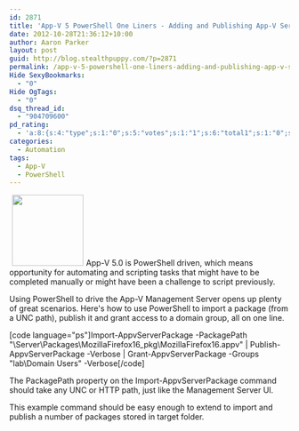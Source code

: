```yaml
---
id: 2871
title: 'App-V 5 PowerShell One Liners - Adding and Publishing App-V Server Packages'
date: 2012-10-28T21:36:12+10:00
author: Aaron Parker
layout: post
guid: http://blog.stealthpuppy.com/?p=2871
permalink: /app-v-5-powershell-one-liners-adding-and-publishing-app-v-server-packages/
Hide SexyBookmarks:
  - "0"
Hide OgTags:
  - "0"
dsq_thread_id:
  - "904709600"
pd_rating:
  - 'a:8:{s:4:"type";s:1:"0";s:5:"votes";s:1:"1";s:6:"total1";s:1:"0";s:6:"total2";s:1:"0";s:6:"total3";s:1:"0";s:6:"total4";s:1:"0";s:6:"total5";s:1:"1";s:7:"average";s:6:"5.0000";}'
categories:
  - Automation
tags:
  - App-V
  - PowerShell
---
```

<img class="alignright size-full wp-image-2873" style="margin-left: 5px; margin-right: 5px;" title="AppV-PowerShell-Logo" src="https://stealthpuppy.com/wp-content/uploads/2012/10/AppV-PowerShell-Logo.png" alt="" width="128" height="128" />App-V 5.0 is PowerShell driven, which means opportunity for automating and scripting tasks that might have to be completed manually or might have been a challenge to script previously.

Using PowerShell to drive the App-V Management Server opens up plenty of great scenarios. Here's how to use PowerShell to import a package (from a UNC path), publish it and grant access to a domain group, all on one line.

[code language="ps"]Import-AppvServerPackage -PackagePath "\\Server\Packages\MozillaFirefox16_pkg\MozillaFirefox16.appv" | Publish-AppvServerPackage -Verbose | Grant-AppvServerPackage -Groups "lab\Domain Users" -Verbose[/code]

The PackagePath property on the Import-AppvServerPackage command should take any UNC or HTTP path, just like the Management Server UI.

This example command should be easy enough to extend to import and publish a number of packages stored in target folder.